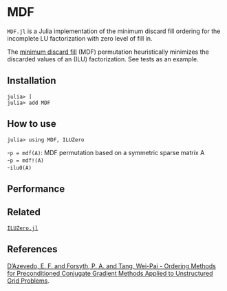 # MDF

`MDF.jl` is a Julia implementation of the minimum discard fill ordering for the incomplete LU factorization with zero level of fill in.

The [minimum discard fill](https://doi.org/10.1137/0613057) (MDF) permutation heuristically minimizes the discarded values of an (ILU) factorization. See tests as an example.

Installation
-------------
```
julia> ]
julia> add MDF
```

How to use
-------------
```
julia> using MDF, ILUZero
```
-`p = mdf(A)`: MDF permutation based on a symmetric sparse matrix A\
-`p = mdf!(A)`\
-`ilu0(A)`

Performance
-------------


Related
-------------
[`ILUZero.jl`](https://github.com/mcovalt/ILUZero.jl)

References
-------------
[D’Azevedo, E. F. and Forsyth, P. A. and Tang, Wei-Pai - Ordering Methods for Preconditioned Conjugate Gradient Methods Applied to Unstructured Grid Problems](https://doi.org/10.1137/0613057).